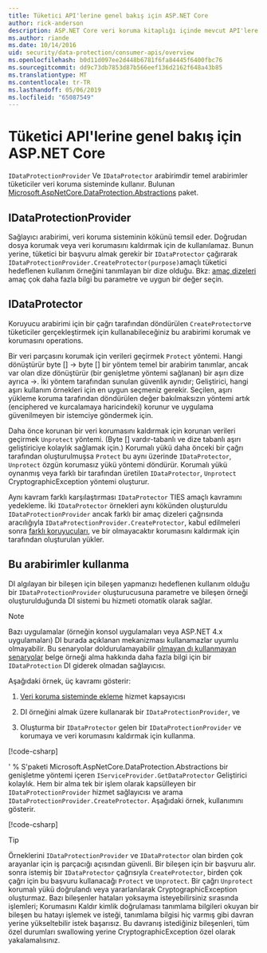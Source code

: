```yaml
---
title: Tüketici API'lerine genel bakış için ASP.NET Core
author: rick-anderson
description: ASP.NET Core veri koruma kitaplığı içinde mevcut API'lere çeşitli tüketici kısa bir genel bakış alırsınız.
ms.author: riande
ms.date: 10/14/2016
uid: security/data-protection/consumer-apis/overview
ms.openlocfilehash: b0d11d097ee2d448b6781f6fa84445f6400fbc76
ms.sourcegitcommit: dd9c73db7853d87b566eef136d2162f648a43b85
ms.translationtype: MT
ms.contentlocale: tr-TR
ms.lasthandoff: 05/06/2019
ms.locfileid: "65087549"
---
```

# <a name="consumer-apis-overview-for-aspnet-core"></a>Tüketici API'lerine genel bakış için ASP.NET Core

`IDataProtectionProvider` Ve `IDataProtector` arabirimdir temel arabirimler tüketiciler veri koruma sisteminde kullanır. Bulunan [Microsoft.AspNetCore.DataProtection.Abstractions](https://www.nuget.org/packages/Microsoft.AspNetCore.DataProtection.Abstractions/) paket.

## <a name="idataprotectionprovider"></a>IDataProtectionProvider

Sağlayıcı arabirimi, veri koruma sisteminin kökünü temsil eder. Doğrudan dosya korumak veya veri korumasını kaldırmak için de kullanılamaz. Bunun yerine, tüketici bir başvuru almak gerekir bir `IDataProtector` çağırarak `IDataProtectionProvider.CreateProtector(purpose)`amaçlı tüketici hedeflenen kullanım örneğini tanımlayan bir dize olduğu. Bkz: [amaç dizeleri](xref:security/data-protection/consumer-apis/purpose-strings) amaç çok daha fazla bilgi bu parametre ve uygun bir değer seçin.

## <a name="idataprotector"></a>IDataProtector

Koruyucu arabirimi için bir çağrı tarafından döndürülen `CreateProtector`ve tüketiciler gerçekleştirmek için kullanabileceğiniz bu arabirimi korumak ve korumasını operations.

Bir veri parçasını korumak için verileri geçirmek `Protect` yöntemi. Hangi dönüştürür byte [] -> byte [] bir yöntem temel bir arabirim tanımlar, ancak var olan dize dönüştürür (bir genişletme yöntemi sağlanan) bir aşırı dize ayrıca ->. İki yöntem tarafından sunulan güvenlik aynıdır; Geliştirici, hangi aşırı kullanım örnekleri için en uygun seçmeniz gerekir. Seçilen, aşırı yükleme koruma tarafından döndürülen değer bakılmaksızın yöntemi artık (enciphered ve kurcalamaya haricindeki) korunur ve uygulama güvenilmeyen bir istemciye göndermek için.

Daha önce korunan bir veri korumasını kaldırmak için korunan verileri geçirmek `Unprotect` yöntemi. (Byte [] vardır-tabanlı ve dize tabanlı aşırı geliştiriciye kolaylık sağlamak için.) Korumalı yükü daha önceki bir çağrı tarafından oluşturulmuşsa `Protect` bu aynı üzerinde `IDataProtector`, `Unprotect` özgün korumasız yükü yöntemi döndürür. Korumalı yükü oynanmış veya farklı bir tarafından üretilen `IDataProtector`, `Unprotect` CryptographicException yöntemi oluşturur.

Aynı kavram farklı karşılaştırması `IDataProtector` TIES amaçlı kavramını yedekleme. İki `IDataProtector` örnekleri aynı kökünden oluşturuldu `IDataProtectionProvider` ancak farklı bir amaç dizeleri çağrısında aracılığıyla `IDataProtectionProvider.CreateProtector`, kabul edilmeleri sonra [farklı koruyucuları](xref:security/data-protection/consumer-apis/purpose-strings), ve bir olmayacaktır korumasını kaldırmak için tarafından oluşturulan yükler.

## <a name="consuming-these-interfaces"></a>Bu arabirimler kullanma

DI algılayan bir bileşen için bileşen yapmanızı hedeflenen kullanım olduğu bir `IDataProtectionProvider` oluşturucusuna parametre ve bileşen örneği oluşturulduğunda DI sistemi bu hizmeti otomatik olarak sağlar.

> [!NOTE]
> Bazı uygulamalar (örneğin konsol uygulamaları veya ASP.NET 4.x uygulamaları) DI burada açıklanan mekanizması kullanamazlar uyumlu olmayabilir. Bu senaryolar doldurulamayabilir [olmayan dı kullanmayan senaryolar](xref:security/data-protection/configuration/non-di-scenarios) belge örneği alma hakkında daha fazla bilgi için bir `IDataProtection` DI giderek olmadan sağlayıcısı.

Aşağıdaki örnek, üç kavramı gösterir:

1. [Veri koruma sisteminde ekleme](xref:security/data-protection/configuration/overview) hizmet kapsayıcısı

2. DI örneğini almak üzere kullanarak bir `IDataProtectionProvider`, ve

3. Oluşturma bir `IDataProtector` gelen bir `IDataProtectionProvider` ve korumaya ve veri korumasını kaldırmak için kullanma.

[!code-csharp[](../using-data-protection/samples/protectunprotect.cs?highlight=26,34,35,36,37,38,39,40)]

' % S'paketi Microsoft.AspNetCore.DataProtection.Abstractions bir genişletme yöntemi içeren `IServiceProvider.GetDataProtector` Geliştirici kolaylık. Hem bir alma tek bir işlem olarak kapsülleyen bir `IDataProtectionProvider` hizmet sağlayıcısı ve arama `IDataProtectionProvider.CreateProtector`. Aşağıdaki örnek, kullanımını gösterir.

[!code-csharp[](./overview/samples/getdataprotector.cs?highlight=15)]

>[!TIP]
> Örneklerini `IDataProtectionProvider` ve `IDataProtector` olan birden çok arayanlar için iş parçacığı açısından güvenli. Bir bileşen için bir başvuru alır. sonra istemiş bir `IDataProtector` çağrısıyla `CreateProtector`, birden çok çağrı için bu başvuru kullanacağı `Protect` ve `Unprotect`. Bir çağrı `Unprotect` korumalı yükü doğrulandı veya yararlanılarak CryptographicException oluşturmaz. Bazı bileşenler hataları yoksayma isteyebilirsiniz sırasında işlemleri; Korumasını Kaldır kimlik doğrulaması tanımlama bilgileri okuyan bir bileşen bu hatayı işlemek ve isteği, tanımlama bilgisi hiç varmış gibi davran yerine yükseltebilir istek başarısız. Bu davranış istediğiniz bileşenleri, tüm özel durumları swallowing yerine CryptographicException özel olarak yakalamalısınız.
